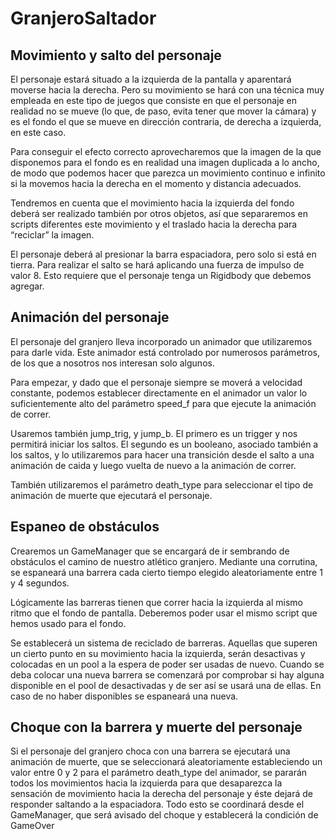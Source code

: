 # GranjeroSaltador

## Movimiento y salto del personaje

El personaje estará situado a la izquierda de la pantalla y aparentará moverse hacia la derecha. Pero
su movimiento se hará con una técnica muy empleada en este tipo de juegos que consiste en que el
personaje en realidad no se mueve (lo que, de paso, evita tener que mover la cámara) y es el fondo
el que se mueve en dirección contraria, de derecha a izquierda, en este caso.

Para conseguir el efecto correcto aprovecharemos que la imagen de la que disponemos para el
fondo es en realidad una imagen duplicada a lo ancho, de modo que podemos hacer que parezca un
movimiento continuo e infinito si la movemos hacia la derecha en el momento y distancia
adecuados.

Tendremos en cuenta que el movimiento hacia la izquierda del fondo deberá ser realizado también
por otros objetos, así que separaremos en scripts diferentes este movimiento y el traslado hacia la
derecha para “reciclar” la imagen.

El personaje deberá al presionar la barra espaciadora, pero solo si está en tierra. Para realizar el
salto se hará aplicando una fuerza de impulso de valor 8. Esto requiere que el personaje tenga un
Rigidbody que debemos agregar.

## Animación del personaje
El personaje del granjero lleva incorporado un animador que utilizaremos para darle vida. Este
animador está controlado por numerosos parámetros, de los que a nosotros nos interesan solo
algunos.

Para empezar, y dado que el personaje siempre se moverá a velocidad constante, podemos
establecer directamente en el animador un valor lo suficientemente alto del parámetro speed_f para
que ejecute la animación de correr.

Usaremos también jump_trig, y jump_b. El primero es un trigger y nos permitirá iniciar los saltos.
El segundo es un booleano, asociado también a los saltos, y lo utilizaremos para hacer una
transición desde el salto a una animación de caida y luego vuelta de nuevo a la animación de correr.

También utilizaremos el parámetro death_type para seleccionar el tipo de animación de muerte
que ejecutará el personaje.

## Espaneo de obstáculos
Crearemos un GameManager que se encargará de ir sembrando de obstáculos el camino de nuestro
atlético granjero. Mediante una corrutina, se espaneará una barrera cada cierto tiempo elegido
aleatoriamente entre 1 y 4 segundos.

Lógicamente las barreras tienen que correr hacia la izquierda al mismo ritmo que el fondo de
pantalla. Deberemos poder usar el mismo script que hemos usado para el fondo.

Se establecerá un sistema de reciclado de barreras. Aquellas que superen un cierto punto en su
movimiento hacia la izquierda, serán desactivas y colocadas en un pool a la espera de poder ser
usadas de nuevo. Cuando se deba colocar una nueva barrera se comenzará por comprobar si hay
alguna disponible en el pool de desactivadas y de ser así se usará una de ellas. En caso de no haber
disponibles se espaneará una nueva.

## Choque con la barrera y muerte del personaje
Si el personaje del granjero choca con una barrera se ejecutará una animación de muerte, que se
seleccionará aleatoriamente estableciendo un valor entre 0 y 2 para el parámetro death_type del
animador, se pararán todos los movimientos hacia la izquierda para que desaparezca la sensación de
movimiento hacia la derecha del personaje y éste dejará de responder saltando a la espaciadora.
Todo esto se coordinará desde el GameManager, que será avisado del choque y establecerá la
condición de GameOver
